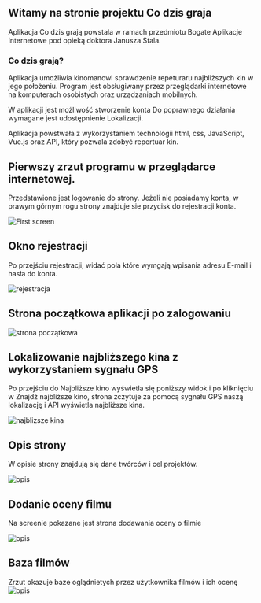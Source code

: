 ## Witamy na stronie projektu Co dzis graja

Aplikacja Co dzis grają powstała w ramach przedmiotu Bogate Aplikacje Internetowe pod opieką doktora Janusza Stala.

### Co dzis grają?

Aplikacja umożliwia kinomanowi sprawdzenie repeturaru najbliższych kin w jego położeniu.
Program jest obsługiwany przez przeglądarki internetowe na komputerach osobistych oraz urządzaniach mobilnych.

W aplikacji jest możliwość stworzenie konta
Do poprawnego działania wymagane jest udostępnienie Lokalizacji.

Aplikacja powstwała z wykorzystaniem technologii html, css, JavaScript, Vue.js oraz API, który pozwala zdobyć repertuar kin.

## Pierwszy zrzut programu w przeglądarce internetowej.

Przedstawione jest logowanie do strony.
Jeżeli nie posiadamy konta, w prawym górnym rogu strony znajduje sie przycisk do rejestracji konta.

![First screen](images/cdg_start.png)

## Okno rejestracji

Po przejściu rejestracji, widać pola które wymgają wpisania adresu E-mail i hasła do konta.

![rejestracja](images/cdg_registration.png)

## Strona początkowa aplikacji po zalogowaniu

![strona początkowa](images/cdg_login.png)

## Lokalizowanie najbliższego kina z wykorzystaniem sygnału GPS

Po przejściu do Najbliższe kino wyświetla się poniższy widok i po kliknięciu w Znajdź najbliższe kino, strona zczytuje za pomocą sygnału GPS naszą lokalizację i API wyświetla najbliższe kina.

![najblizsze kina](images/cdg_findcinema.png)

## Opis strony

W opisie strony znajdują się dane twórców i cel projektów.

![opis](images/cdg_description.png)

## Dodanie oceny filmu

Na screenie pokazane jest strona dodawania oceny o filmie

![opis](images/cdg_addingmovie.png)

## Baza filmów

Zrzut okazuje baze oglądnietych przez użytkownika filmów i ich ocenę
![opis](images/cdg_moviebase.png)
